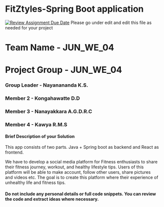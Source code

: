 # FitZtyles-Spring Boot application

[![Review Assignment Due Date](https://classroom.github.com/assets/deadline-readme-button-24ddc0f5d75046c5622901739e7c5dd533143b0c8e959d652212380cedb1ea36.svg)](https://classroom.github.com/a/2d9khxo6)
Please go under edit and edit this file as needed for your project

# Team Name - JUN_WE_04

# Project Group - JUN_WE_04

### Group Leader -  Nayanananda K.S.

### Member 2 - Kongahawatte D.D

### Member 3 - Nanayakkara A.G.D.R.C

### Member 4 - Kawya R.M.S

#### Brief Description of your Solution

This app consists of two parts. Java + Spring boot as backend and React as frontend.

We have to develop a social media platform for Fitness enthusiasts to share their fitness journey, workout, and healthy lifestyle tips. Users of this platform will be able to make account, follow other users, share pictures and videos etc. The goal is to create this platform where their experience of unhealthy life and fitness tips.

#### Do not include any personal details or full code snippets. You can review the code and extract ideas where necessary.
